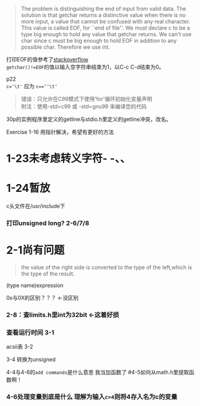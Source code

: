 >The problem is distinguishing the end of input from valid data. The solution is that getchar returns a distinctive value when there is no more input, a value that cannot be confused with any real character. This value is called EOF, for ``end of file''. We must declare c to be a type big enough to hold any value that getchar returns. We can't use char since c must be big enough to hold EOF in addition to any possible char. Therefore we use int.  

打印EOF的值参考了[stackoverflow](http://stackoverflow.com/questions/11968558/print-the-value-of-eof-also-for-the-following-code-give-the-output)  
`getchar()!=EOF`的值以输入空字符串结束为1，以C-c C-d结束为0。  

p22  
`c='\t'` 应为 `c==‘'\t'`  

>错误：只允许在C99模式下使用'for'循环初始化变量声明  
>附注：使用-std=c99 或 -std=gnu99 来编译您的代码  

30p的实例程序里定义的getline与stdio.h里定义的getline冲突，改名。

Exercise 1-16 用指针解决，希望有更好的方法

# 1-23未考虑转义字符- -、、

# 1-24暂放

c头文件在/usr/include下

### 打印unsigned long? 2-6/7/8

# 2-1尚有问题

>the value of the right side is converted to the type of the left,which is the type of the result.

(type name)expression

0x与0X的区别？？？ <-没区别

### 2-8：查limits.h里int为32bit <-这着好损

### 查看运行时间 3-1

acsii表 3-2

3-4 转换为unsigned

4-4与4-6的`add commands`是什么意思 我当加函数了
#4-5如何从math.h里提取函数啊！

### 4-6处理变量到底是什么 理解为输入`c=4`则将4存入名为c的变量

